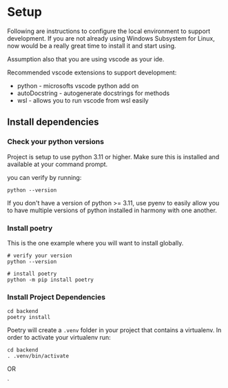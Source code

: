 # Setup

Following are instructions to configure the local environment to support development.
If you are not already using Windows Subsystem for Linux, now would be a really 
great time to install it and start using.

Assumption also that you are using vscode as your ide.  

Recommended vscode extensions to support development:

* python - microsofts vscode python add on
* autoDocstring - autogenerate docstrings for methods
* wsl - allows you to run vscode from wsl easily

## Install dependencies

### Check your python versions

Project is setup to use python 3.11 or higher.  Make sure this is installed and 
available at your command prompt.

you can verify by running:

`python --version`

If you don't have a version of python >= 3.11, use pyenv to easily allow you to
have multiple versions of python installed in harmony with one another.

### Install poetry

This is the one example where you will want to install globally.

```shell
# verify your version
python --version 

# install poetry 
python -m pip install poetry
```

### Install Project Dependencies

```shell
cd backend
poetry install
```

Poetry will create a `.venv` folder in your project that contains a virtualenv.
In order to activate your virtualenv run:

```shell
cd backend
. .venv/bin/activate
```

OR

`
